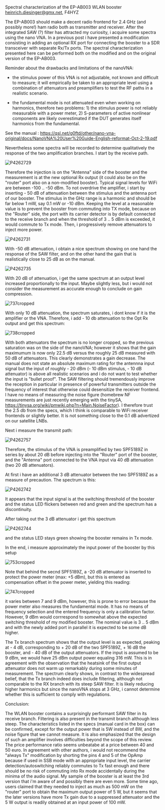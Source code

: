Spectral characterization af the EP-AB003 WLAN booster
heinrich.diesinger@gmx.net, F4HYZ

The EP-AB003 should make a decent radio frontend for 2.4 GHz (and possibly more!) ham radio both as transmitter and receiver. After the integrated SAW (?) filter has attracted my curiosity, i acquire some spectra using the nano VNA. In a previous post i have presented a modification consisting in adding an optional RX port for connecting the booster to a SDR transceiver with separate Rx/Tx ports. The spectral characterization presented here can be performed both on the modified and on the original version of the EP-AB003.


Reminder about the drawbacks and limitations of the nanoVNA: 

- the stimulus power of this VNA is not adjustable, not known and difficult to measure; it will empirically be taken to an appropriate level using a combination of attenuators and preamplifiers to test the RF paths in a realistic scenario.

- the fundamental mode is not attenuated even when working on harmonics, therefore two problems: 1) the stimulus power is not reliably measurable with a power meter, 2) S-parameters of active nonlinear components are likely overestimated if the DUT generates itself harmonics from the fundamental.

See the manual : https://qsl.net/g0ftd/other/nano-vna-original/docs/NanoVNA%20User%20Guide-English-reformat-Oct-2-19.pdf

Nevertheless some spectra will be recorded to determine qualitatively the response of the two amplification branches. I start by the receive path. 

![P4262729](https://user-images.githubusercontent.com/96028811/234713957-c27145bb-7f71-42cd-9b24-5bd601eea3e7.JPG)

Therefore the injection is on the "Antenna" side of the booster and the measurement is at the new optional Rx output (it could also be on the "router" port also on a non-modified booster). Typical signal levels for WiFi are between -100 .. -50 dBm. To not overdrive the amplifier, i start by inserting - 50 dB of attenuation between the stimulus and the antenna port of our booster. The stimulus in the GHz range is a harmonic and should be far below 1 mW, say 0.1 mW or -10 dBm. Keeping the level at a reasonable value is to prevent the booster from commuting into TX mode, because on the "Router" side, the port with its carrier detector is by default connected to the receive branch and when the threshold of 3 .. 5 dBm is exceeded, it would commute to Tx mode. Then, i progressively remove attenuators to inject more power.

![P4262731](https://user-images.githubusercontent.com/96028811/234714046-a4c42822-6edd-4870-9fad-1c10ed68bc43.JPG)

With -50 dB attenuation, i obtain a nice spectrum showing on one hand the response of the SAW filter, and on the other hand the gain that is realistically close to 25 dB as on the manual.

![P4262735](https://user-images.githubusercontent.com/96028811/234714099-2a48a519-7390-42e9-929e-f7b2f4b41c6b.JPG)

With 20 dB of attenuation, i get the same spectrum at an output level increased proportionally to the input. Maybe slightly less, but i would not consider the measurement as accurate enough to conclude on gain compression.

![737cropped](https://user-images.githubusercontent.com/96028811/234714261-824d6ffd-a4ba-4758-8b11-3cd23a8cfca3.jpg)

With only 10 dB attenuation, the spectrum saturates, i dont know if it is the amplifier or the VNA. Therefore, i add - 10 db attenuation to the Opt Rx output and get this spectrum:

![738cropped](https://user-images.githubusercontent.com/96028811/234714358-5c3d32dc-a67c-4673-bfec-1c20a7c93d80.jpg)

With both attenuators the spectrum is no longer cropped, so the previous saturation was on the side of the nanoVNA; however it shows that the gain maximumum is now only 22.5 dB versus the roughly 25 dB measured with 50 dB of attenuators. This clearly demonstrates a gain decrease. The manual does not state an absolute maximum rating for the antennna input signal but the input of roughly - 20 dBm (- 10 dBm stimulus, - 10 dB attenuator) is above all realistic scenarios and i do not want to test whether the input is "bullet proof".
The SAW filtering should tremendously improve the reception in particular in presence of powerful transmitters outside the frequency of interest that otherwise could desensitize the receiver frontend.
I have no means of measuring the noise figure (homebrew NF measurements are just recently emerging with the tinySA, https://tinysa.org/wiki/pmwiki.php?n=Main.NoiseFactor). I therefore trust the 2.5 db from the specs, which I think is comparable to WiFi receiver frontends or slightly better. It is not something close to the 0.1 dB advertized on our satellite LNBs.


Next i measure the transmit path:

![P4262757](https://user-images.githubusercontent.com/96028811/234714590-d646f143-72bd-4832-8737-3345011074f0.JPG)

Therefore, the stimulus of the VNA is preamplified by two SPF5189Z in series by about 20 dB before injecting into the "Router" port of the booster, and the "Antenna" port connected to the VNA input via 40 dB attenuation (two 20 dB attenuators). 

At first i have an additional 3 dB attenuator between the two SPF5189Z as a measure of precaution. The spectrum is this:

![P4262742](https://user-images.githubusercontent.com/96028811/234714699-8b98b1e7-3b77-4f65-a2df-43deb1a9a1ab.JPG)

It appears that the input signal is at the switching threshold of the booster and the status LED flickers between red and green and the spectrum has a discontinuity.

After taking out the 3 dB attenuator i get this spectrum

![P4262744](https://user-images.githubusercontent.com/96028811/234714722-9d13232e-df91-4121-8c72-a64c55d24220.JPG)

and the status LED stays green showing the booster remains in Tx mode. 

In the end, i measure approximately the input power of the booster by this setup

![753cropped](https://user-images.githubusercontent.com/96028811/234714776-144f16b8-4b2c-4467-a043-bb7b09006b3f.jpg)

Note that behind the secnd SPF5189Z, a -20 dB attenuator is inserted to protect the power meter (max: +5 dBm), but this is entered as compensation offset in the power meter, yielding this reading:

![747cropped](https://user-images.githubusercontent.com/96028811/234714845-9b88c02a-7465-4523-9645-3394ab1bc7b1.jpg)

it varies between 7 and 9 dBm, however, this is prone to error because the power meter also measures the fundamental mode. It has no means of frequency selection and the entered frequency is only a calibration factor. However, 9 dBm would corrrespond to somewhat above the expected switching threshold of my modified booster. The nominal value is 3 .. 5 dBm and with the newly added port in parallel it is expected to be some dB higher.

The Tx branch spectrum shows that the output level is as expected, peaking at - 4 dB, corresponding to + 20 dB of the two SPF5189Z, + 16 dB the booster, and - 40 dB of the output attenuators. If the input is assumed to be 9 dBm, we would have 25 dBm output power equaling 316 mW. This is in agreement with the observation that the heatsink of the first output attenuator does not warm up remarkably during some minutes of measurement. The spectrum clearly shows, in contrast to the widespread belief, that the Tx branch indeed does include filtering, although not comparable to the RX branch with its steep SAW filter. It is likely reducing higher harmonics but since the nanoVNA stops at 3 GHz, i cannot determine whether this is sufficient to comply with regulations.


Conclusion:

The WLAN booster contains a surprisingly performant SAW filter in its receive branch. Filtering is also present in the transmit branch although less steep. The characteristics listed in the specs (manual card in the box) can be confirmed, except for the output power that is 5W instead of 8W, and the noise figure that we cannot measure. It is also emphasized that the design of such an amplifier involves difficulties beyond the scope of this review. The price performance ratio seems unbeatabe at a price between 40 and 50 euro. In agreement with other authors, i would not recommend the "always Tx" modification by shorting the pins 4 and 5 of the OpAmp because if used in SSB mode with an appropriate input level, the carrier detection/autoswitching reliably commutes to Tx fast enough and there should be no risk of commuting into Rx mode accidentally during the minima of the audio signal. My sample of the booster is at least the 3rd version that i'm aware of and possibly there are even more. Some time ago, users claimed that they needed to inject as much as 500 mW on the "router" port to obtain the maximum output power of 5 W, but it seems that the later versions have more Tx gain due to a suppressed attenuator and the 5 W output is readily obtained at an input power of 100 mW.

